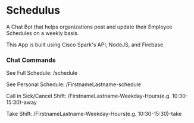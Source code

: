 # Schedulus

A Chat Bot that helps organizations post and update their Employee Schedules on a weekly basis.

This App is built using Cisco Spark's API, NodeJS, and Firebase.

### Chat Commands ###
See Full Schedule: /schedule

See Personal Schedule: /FirstnameLastname-schedule

Call in Sick/Cancel Shift: /FirstnameLastname-Weekday-Hours(e.g. 10:30-15:30)-away

Take Shift: /FirstnameLastname-Weekday-Hours(e.g. 10:30-15:30)-take
